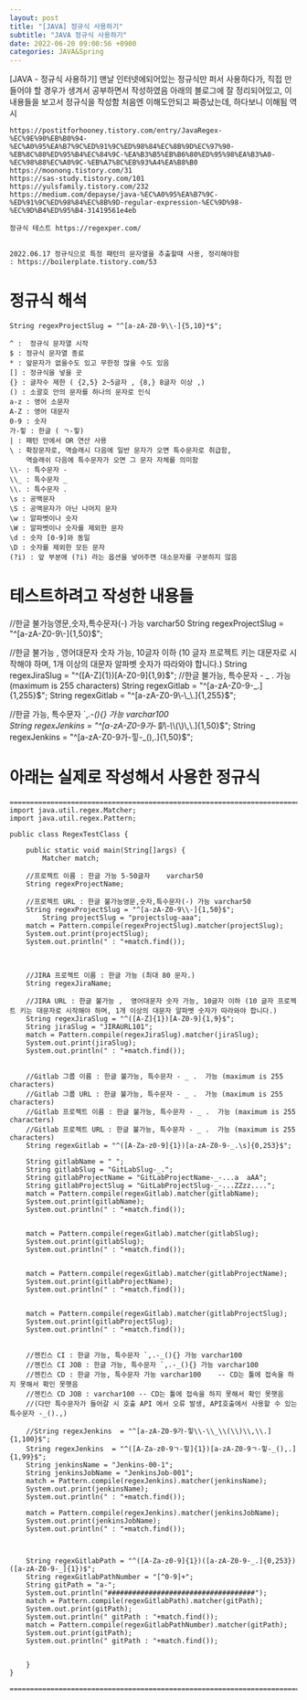 ```yaml
---
layout: post
title: "[JAVA] 정규식 사용하기"
subtitle: "JAVA 정규식 사용하기"
date: 2022-06-20 09:00:56 +0900
categories: JAVA&Spring
---
```

[JAVA - 정규식 사용하기]
	맨날 인터넷에되어있는 정규식만 퍼서 사용하다가, 직접 만들어야 할 경우가 생겨서 공부하면서 작성하였음
	아래의 블로그에 잘 정리되어있고, 이내용들을 보고서 정규식을 작성함
	처음엔 이해도안되고 짜증났는데, 하다보니 이해됨 역시 

	https://postitforhooney.tistory.com/entry/JavaRegex-%EC%9E%90%EB%B0%94-%EC%A0%95%EA%B7%9C%ED%91%9C%ED%98%84%EC%8B%9D%EC%97%90-%EB%8C%80%ED%95%B4%EC%84%9C-%EA%B3%B5%EB%B6%80%ED%95%98%EA%B3%A0-%EC%98%88%EC%A0%9C-%EB%A7%8C%EB%93%A4%EA%B8%B0
	https://moonong.tistory.com/31
	https://sas-study.tistory.com/101
	https://yulsfamily.tistory.com/232
	https://medium.com/depayse/java-%EC%A0%95%EA%B7%9C-%ED%91%9C%ED%98%84%EC%8B%9D-regular-expression-%EC%9D%98-%EC%9D%B4%ED%95%B4-31419561e4eb

	정규식 테스트 https://regexper.com/
	
	
	2022.06.17 정규식으로 특정 패턴의 문자열을 추출할때 사용, 정리해야함
	: https://boilerplate.tistory.com/53
	

# 정규식 해석
	String regexProjectSlug = "^[a-zA-Z0-9\\-]{5,10}*$";

	^ :  정규식 문자열 시작
	$ : 정규식 문자열 종료
	* : 앞문자가 없을수도 있고 무한정 많을 수도 있음
	[] : 정규식을 넣을 곳
	{} : 글자수 제한 ( {2,5} 2~5글자 , {8,} 8글자 이상 ,)
	() : 소괄호 안의 문자를 하나의 문자로 인식 
	a-z : 영어 소문자
	A-Z : 영어 대문자
	0-9 : 숫자
	가-힣 : 한글 ( ㄱ-힣)
	| : 패턴 안에서 OR 연산 사용
	\ : 확장문자로, 역슬래시 다음에 일반 문자가 오면 특수문자로 취급함, 
		역슬래쉬 다음에 특수문자가 오면 그 문자 자체를 의미함
	\\- : 특수문자 -
	\\_ : 특수문자 _
	\\. : 특수문자 .
	\s : 공백문자
	\S : 공맥문자가 아닌 나머지 문자
	\w : 알파벳이나 숫자
	\W : 알파벳이나 숫자를 제외한 문자
	\d : 숫자 [0-9]와 동일
	\D : 숫자를 제외한 모든 문자
	(?i) : 앞 부분에 (?i) 라는 옵션을 넣어주면 대소문자를 구분하지 않음


# 테스트하려고 작성한 내용들

//한글 불가능영문,숫자,특수문자(-) 가능 varchar50
String regexProjectSlug = "^[a-zA-Z0-9\\-]{1,50}$";

//한글 불가능 ,  영어대문자 숫자 가능, 10글자 이하 (10 글자 프로젝트 키는 대문자로 시작해야 하며, 1개 이상의 대문자 알파벳 숫자가 따라와야 합니다.)
String regexJiraSlug = "^([A-Z]{1})[A-Z0-9]{1,9}$";
//한글 불가능, 특수문자 - _ .  가능 (maximum is 255 characters)
String regexGitlab = "^[a-zA-Z0-9-_.]{1,255}$";
String regexGitlab = "^[a-zA-Z0-9\\-\\_\\.]{1,255}$";

//한글 가능, 특수문자 `,.-_(){} 가능 varchar100	
String regexJenkins  = "^[a-zA-Z0-9가-힣\\-\\_\\(\\)\\,\\.]{1,50}$";
String regexJenkins  = "^[a-zA-Z0-9가-힣-_(),.]{1,50}$";


# 아래는 실제로 작성해서 사용한 정규식
	=======================================================================================================================================
	import java.util.regex.Matcher;
	import java.util.regex.Pattern;

	public class RegexTestClass {

		public static void main(String[]args) {
			Matcher match;

		//프로젝트 이름 : 한글 가능 5-50글자	varchar50
		String regexProjectName; 

		//프로젝트 URL : 한글 불가능영문,숫자,특수문자(-) 가능 varchar50
		String regexProjectSlug = "^[a-zA-Z0-9\\-]{1,50}$";
			String projectSlug = "projectslug-aaa";
		match = Pattern.compile(regexProjectSlug).matcher(projectSlug);
		System.out.print(projectSlug); 
		System.out.println(" : "+match.find()); 



		//JIRA 프로젝트 이름 : 한글 가능 (최대 80 문자.)
		String regexJiraName;

		//JIRA URL : 한글 불가능 ,  영어대문자 숫자 가능, 10글자 이하 (10 글자 프로젝트 키는 대문자로 시작해야 하며, 1개 이상의 대문자 알파벳 숫자가 따라와야 합니다.)
		String regexJiraSlug = "^([A-Z]{1})[A-Z0-9]{1,9}$";
		String jiraSlug = "JIRAURL101";
		match = Pattern.compile(regexJiraSlug).matcher(jiraSlug);
		System.out.print(jiraSlug);
		System.out.println(" : "+match.find());


		//Gitlab 그룹 이름 : 한글 불가능, 특수문자 - _ .  가능 (maximum is 255 characters)
		//Gitlab 그룹 URL : 한글 불가능, 특수문자 - _ .  가능 (maximum is 255 characters)
		//Gitlab 프로젝트 이름 : 한글 불가능, 특수문자 - _ .  가능 (maximum is 255 characters)
		//Gitlab 프로젝트 URL : 한글 불가능, 특수문자 - _ .  가능 (maximum is 255 characters)
		String regexGitlab = "^([A-Za-z0-9]{1})[a-zA-Z0-9-_.\s]{0,253}$";

		String gitlabName = " ";
		String gitlabSlug = "GitLabSlug-_.";
		String gitlabProjectName = "GitLabProjectName-_-...a  aAA";
		String gitlabProjectSlug = "GitLabProjectSlug-_-...ZZzz....";
		match = Pattern.compile(regexGitlab).matcher(gitlabName);
		System.out.print(gitlabName);
		System.out.println(" : "+match.find()); 


		match = Pattern.compile(regexGitlab).matcher(gitlabSlug);
		System.out.print(gitlabSlug);
		System.out.println(" : "+match.find()); 


		match = Pattern.compile(regexGitlab).matcher(gitlabProjectName);
		System.out.print(gitlabProjectName);
		System.out.println(" : "+match.find()); 


		match = Pattern.compile(regexGitlab).matcher(gitlabProjectSlug);
		System.out.print(gitlabProjectSlug);
		System.out.println(" : "+match.find()); 


		//젠킨스 CI : 한글 가능, 특수문자 `,.-_(){} 가능 varchar100	
		//젠킨스 CI JOB : 한글 가능, 특수문자 `,.-_(){} 가능 varchar100
		//젠킨스 CD : 한글 가능, 특수문자 가능 varchar100	-- CD는 툴에 접속을 하지 못해서 확인 못햇음
		//젠킨스 CD JOB : varchar100 -- CD는 툴에 접속을 하지 못해서 확인 못햇음
		//(다만 특수문자가 들어갈 시 호출 API 에서 오류 발생, API호출에서 사용할 수 있는 특수문자 -_().,)

		//String regexJenkins  = "^[a-zA-Z0-9가-힣\\-\\_\\(\\)\\,\\.]{1,100}$";
		String regexJenkins  = "^([A-Za-z0-9ㄱ-힣]{1})[a-zA-Z0-9ㄱ-힣-_(),.]{1,99}$";
		String jenkinsName = "Jenkins-00-1";
		String jenkinsJobName = "JenkinsJob-001";
		match = Pattern.compile(regexJenkins).matcher(jenkinsName);
		System.out.print(jenkinsName);
		System.out.println(" : "+match.find()); 

		match = Pattern.compile(regexJenkins).matcher(jenkinsJobName);
		System.out.print(jenkinsJobName);
		System.out.println(" : "+match.find()); 



		String regexGitlabPath = "^([A-Za-z0-9]{1})([a-zA-Z0-9-_.]{0,253})([a-zA-Z0-9-_]{1})$";
		String regexGitlabPathNumber = "[^0-9]+";
		String gitPath = "a-";
		System.out.println("####################################");
		match = Pattern.compile(regexGitlabPath).matcher(gitPath);
		System.out.print(gitPath);
		System.out.println(" gitPath : "+match.find());
		match = Pattern.compile(regexGitlabPathNumber).matcher(gitPath);
		System.out.print(gitPath);
		System.out.println(" gitPath : "+match.find());


		}
	}
  
	=======================================================================================================================================        
